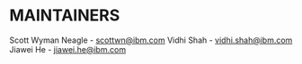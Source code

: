 # MAINTAINERS

Scott Wyman Neagle - scottwn@ibm.com
Vidhi Shah - vidhi.shah@ibm.com
Jiawei He - jiawei.he@ibm.com
